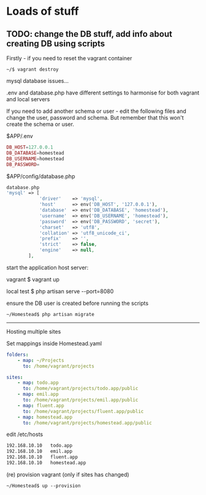 # Loads of stuff

## TODO: change the DB stuff, add info about creating DB using scripts

Firstly - if you need to reset the vagrant container

```console
~/$ vagrant destroy
```

mysql database issues...

.env and database.php have different settings
to harmonise for both vagrant and local servers

If you need to add another schema or user - edit the following files and change the user, password and schema. But remember that this won't create the schema or user.

$APP/.env

``` PHP
DB_HOST=127.0.0.1
DB_DATABASE=homestead
DB_USERNAME=homestead
DB_PASSWORD=
```

$APP/config/database.php

``` PHP
database.php
'mysql' => [
            'driver'    => 'mysql',
            'host'      => env('DB_HOST', '127.0.0.1'),
            'database'  => env('DB_DATABASE', 'homestead'),
            'username'  => env('DB_USERNAME', 'homestead'),
            'password'  => env('DB_PASSWORD', 'secret'),
            'charset'   => 'utf8',
            'collation' => 'utf8_unicode_ci',
            'prefix'    => '',
            'strict'    => false,
            'engine'    => null,
        ],
```

start the application host server:

vagrant
$ vagrant up

local test
$ php artisan serve --port=8080

ensure the DB user is created before running the scripts

``` console
~/Homestead$ php artisan migrate
```

---

Hosting multiple sites

Set mappings inside Homestead.yaml

``` yaml
folders:
    - map: ~/Projects
      to: /home/vagrant/projects

sites:
    - map: todo.app
      to: /home/vagrant/projects/todo.app/public
    - map: emil.app
      to: /home/vagrant/projects/emil.app/public
    - map: fluent.app
      to: /home/vagrant/projects/fluent.app/public
    - map: homestead.app
      to: /home/vagrant/projects/homestead.app/public
```

edit /etc/hosts

``` bash
192.168.10.10   todo.app
192.168.10.10   emil.app
192.168.10.10   fluent.app
192.168.10.10   homestead.app
```

(re) provision vagrant (only if sites has changed)

``` console
~/Homestead$ up --provision
```
